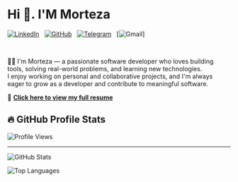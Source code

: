 # Hi 👋. I'M Morteza

[![LinkedIn](https://img.shields.io/badge/LinkedIn-0077B5?style=for-the-badge&logo=linkedin&logoColor=white)](https://www.linkedin.com/in/mortezabhri/) &nbsp;
[![GitHub](https://img.shields.io/badge/GitHub-181717?style=for-the-badge&logo=github&logoColor=white)](https://github.com/mortezabhri)  &nbsp;
[![Telegram](https://img.shields.io/badge/Telegram-2CA5E0?style=for-the-badge&logo=telegram&logoColor=white)](https://t.me/mbhdev) &nbsp;
[![Gmail](https://img.shields.io/badge/MBahri.cv@gmail.com-cb0e0e?style=for-the-badge&logo=gmail&logoColor=white)]
&ensp; 

&ensp;

👨‍💻 I'm Morteza — a passionate software developer who loves building tools, solving real-world problems, and learning new technologies.  
I enjoy working on personal and collaborative projects, and I'm always eager to grow as a developer and contribute to meaningful software.

📄 **[Click here to view my full resume](https://your-resume-link.com)**
## 🔥 GitHub Profile Stats

![Profile Views](https://komarev.com/ghpvc/?username=mortezabhri&style=flat-square)

---

![GitHub Stats](https://github-readme-stats.vercel.app/api?username=mortezabhri&show_icons=true&theme=default)

![Top Languages](https://github-readme-stats.vercel.app/api/top-langs/?username=mortezabhri&layout=compact)
